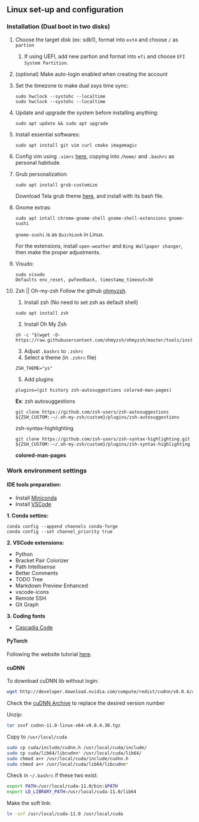 ## Linux set-up and configuration

### Installation (Dual boot in two disks)
1. Choose the target disk (ex: sdb1), format into `ext4` and choose `/` as `partion`
   1. If using UEFI, add new partion and format into `efi` and choose `EFI System Partition`.
2. (optional) Make auto-login enabled when creating the account
3. Set the timezone to make dual ssys time sync:
    ```
    sudo hwclock --systohc --localtime
    sudo hwclock --systohc --localtime
    ```
4. Update and upgrade the system before installing anything:
    ```
    sudo apt update && sudo apt upgrade
    ```
5. Install essential softwares:
    ```
    sudo apt install git vim curl cmake imagemagic
    ```
6. Config vim using `.vimrc` [here](https://github.com/Crescent-Saturn/Setting_Summary/blob/dev/.vimrc), copying into `/home/` and `.bashrc` as personal habitude.
7. Grub personalization:
    ```
    sudo apt install grub-customize
    ```
    Download Tela grub theme [here](https://www.gnome-look.org/p/1307852/), and install with its bash file.
8. Gnome extras:
    ```
    sudo apt intall chrome-gnome-shell gnome-shell-extensions gnome-sushi
    ```
    `gnome-sushi` is as `QuickLook` in Linux.

    For the extensions, install `open-weather` and `Bing Wallpaper changer`, then make the proper adjustments.
9.  Visudo:
    ```
    sudo visudo
    Defaults env_reset, pwfeedback, timestamp_timeout=30
    ```

10. Zsh || Oh-my-zsh
    Follow the github [ohmyzsh](https://github.com/ohmyzsh/ohmyzsh).
    1. Install zsh (No need to set zsh as default shell)
    ```
    sudo apt install zsh
    ```
    2. Install Oh My Zsh
    ```
    sh -c "$(wget -O- https://raw.githubusercontent.com/ohmyzsh/ohmyzsh/master/tools/install.sh)"
    ```
    3. Adjust `.bashrc` to `.zshrc`
    4. Select a theme (in `.zshrc` file)
    ```
    ZSH_THEME="ys"
    ```
    5. Add plugins
    ```
    plugins=(git history zsh-autosuggestions colored-man-pages)
    ```
    **Ex**: zsh autosuggestions
    ```
    git clone https://github.com/zsh-users/zsh-autosuggestions ${ZSH_CUSTOM:-~/.oh-my-zsh/custom}/plugins/zsh-autosuggestions
    ```
    zsh-syntax-highlighting
    ```
    git clone https://github.com/zsh-users/zsh-syntax-highlighting.git ${ZSH_CUSTOM:-~/.oh-my-zsh/custom}/plugins/zsh-syntax-highlighting
    ```
    **colored-man-pages**

### Work environment settings
#### IDE tools preparation:
- Install [Miniconda](https://docs.conda.io/en/latest/miniconda.html)
- Install [VSCode](https://code.visualstudio.com/download)

**1. Conda settins:**

```
conda config --append channels conda-forge
conda config --set channel_priority true
```

**2. VSCode extensions:**
 - Python
 - Bracket Pair Colorizer
 - Path Intellisense
 - Better Comments
 - TODO Tree
 - Markdown Preview Enhanced
 - vscode-icons
 - Remote SSH
 - Git Graph

**3. Coding fonts**
- [Cascadia Code](https://github.com/microsoft/cascadia-code)

#### PyTorch
Following the website tutorial [here](https://pytorch.org/get-started/locally/).

#### cuDNN
To download cuDNN lib without login:
```bash
wget http://developer.download.nvidia.com/compute/redist/cudnn/v8.0.4/cudnn-11.0-linux-x64-v8.0.4.30.tgz
```
Check the [cuDNN Archive](https://developer.nvidia.com/rdp/cudnn-archive) to replace the desired version number

Unzip:
```bash
tar zxvf cudnn-11.0-linux-x64-v8.0.4.30.tgz
```
Copy to `/usr/local/cuda`
```bash
sudo cp cuda/include/cudnn.h /usr/local/cuda/include/
sudo cp cuda/lib64/libcudnn* /usr/local/cuda/lib64/
sudo chmod a+r /usr/local/cuda/include/cudnn.h
sudo chmod a+r /usr/local/cuda/lib64/libcudnn*
```

Check in `~/.bashrc` if these two exist:
```bash
export PATH=/usr/local/cuda-11.0/bin:$PATH
export LD_LIBRARY_PATH=/usr/local/cuda-11.0/lib64
```
Make the soft link:
```bash
ln -snf /usr/local/cuda-11.0 /usr/local/cuda
```
